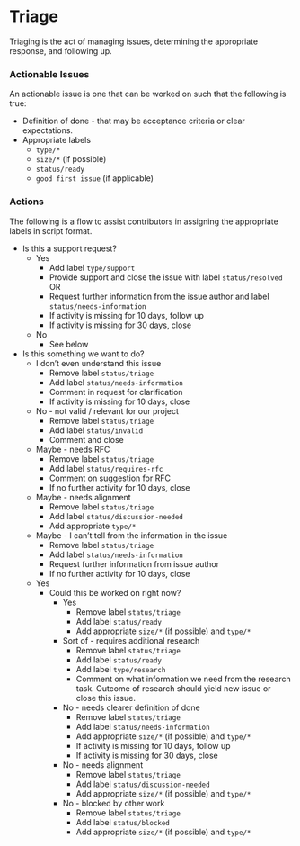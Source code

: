 # Triage

Triaging is the act of managing issues, determining the appropriate response, and following up.

### Actionable Issues

An actionable issue is one that can be worked on such that the following is true:

- Definition of done - that may be acceptance criteria or clear expectations.
- Appropriate labels
    - `type/*`
    - `size/*` (if possible)
    - `status/ready`
    - `good first issue` (if applicable)

### Actions

The following is a flow to assist contributors in assigning the appropriate labels in script format.

- Is this a support request?
    - Yes
        - Add label `type/support`
        - Provide support and close the issue with label `status/resolved`\
          OR 
        - Request further information from the issue author and label `status/needs-information`
        - If activity is missing for 10 days, follow up
        - If activity is missing for 30 days, close
    - No
        - See below
- Is this something we want to do?
    - I don’t even understand this issue
        - Remove label `status/triage`
        - Add label `status/needs-information`
        - Comment in request for clarification
        - If activity is missing for 10 days, close
    - No - not valid / relevant for our project
        - Remove label `status/triage`
        - Add label `status/invalid`
        - Comment and close
    - Maybe - needs RFC
        - Remove label `status/triage`
        - Add label `status/requires-rfc`
        - Comment on suggestion for RFC
        - If no further activity for 10 days, close
    - Maybe - needs alignment
        - Remove label `status/triage`
        - Add label `status/discussion-needed`
        - Add appropriate `type/*`
    - Maybe - I can’t tell from the information in the issue
        - Remove label `status/triage`
        - Add label `status/needs-information`
        - Request further information from issue author
        - If no further activity for 10 days, close
    - Yes
        - Could this be worked on right now?
            - Yes
                - Remove label `status/triage`
                - Add label `status/ready`
                - Add appropriate `size/*` (if possible) and `type/*`
            - Sort of - requires additional research
                - Remove label `status/triage`
                - Add label `status/ready`
                - Add label `type/research`
                - Comment on what information we need from the research task. Outcome of research should yield new issue or close this issue.
            - No - needs clearer definition of done
                - Remove label `status/triage`
                - Add label `status/needs-information`
                - Add appropriate `size/*` (if possible) and `type/*`
                - If activity is missing for 10 days, follow up 
                - If activity is missing for 30 days, close 
            - No - needs alignment
                - Remove label `status/triage`
                - Add label `status/discussion-needed`
                - Add appropriate `size/*` (if possible) and `type/*`
            - No - blocked by other work
                - Remove label `status/triage`
                - Add label `status/blocked`
                - Add appropriate `size/*` (if possible) and `type/*`
